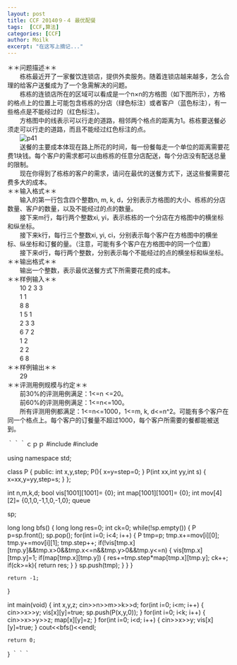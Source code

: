 ```yaml
---
layout: post
title: CCF 20140９-４ 最优配餐
tags:  [CCF,算法]
categories: [CCF]
author: Moilk
excerpt: "在这写上摘记..."
---
```


＊＊问题描述＊＊  
　　栋栋最近开了一家餐饮连锁店，提供外卖服务。随着连锁店越来越多，怎么合理的给客户送餐成为了一个急需解决的问题。  
　　栋栋的连锁店所在的区域可以看成是一个n×n的方格图（如下图所示），方格的格点上的位置上可能包含栋栋的分店（绿色标注）或者客户（蓝色标注），有一些格点是不能经过的（红色标注）。  
　　方格图中的线表示可以行走的道路，相邻两个格点的距离为1。栋栋要送餐必须走可以行走的道路，而且不能经过红色标注的点。  
　　![p41]({{site.baseurl}}/assets/images/ccf/p41.png)  
　　送餐的主要成本体现在路上所花的时间，每一份餐每走一个单位的距离需要花费1块钱。每个客户的需求都可以由栋栋的任意分店配送，每个分店没有配送总量的限制。  
　　现在你得到了栋栋的客户的需求，请问在最优的送餐方式下，送这些餐需要花费多大的成本。  
＊＊输入格式＊＊  
　　输入的第一行包含四个整数n, m, k, d，分别表示方格图的大小、栋栋的分店数量、客户的数量，以及不能经过的点的数量。  
　　接下来m行，每行两个整数xi, yi，表示栋栋的一个分店在方格图中的横坐标和纵坐标。  
　　接下来k行，每行三个整数xi, yi, ci，分别表示每个客户在方格图中的横坐标、纵坐标和订餐的量。（注意，可能有多个客户在方格图中的同一个位置）  
　　接下来d行，每行两个整数，分别表示每个不能经过的点的横坐标和纵坐标。  
＊＊输出格式＊＊  
　　输出一个整数，表示最优送餐方式下所需要花费的成本。  
＊＊样例输入＊＊  
　　10 2 3 3  
　　1 1  
　　8 8  
　　1 5 1  
　　2 3 3  
　　6 7 2  
　　1 2  
　　2 2  
　　6 8  
＊＊样例输出＊＊  
　　29  
＊＊评测用例规模与约定＊＊  
　　前30%的评测用例满足：1<=n <=20。  
　　前60%的评测用例满足：1<=n<=100。  
　　所有评测用例都满足：1<=n<=1000，1<=m, k, d<=n^2。可能有多个客户在同一个格点上。每个客户的订餐量不超过1000，每个客户所需要的餐都能被送到。  

｀｀｀ｃｐｐ
#include <iostream>
#include <queue>

using namespace std;

class P {
	public:
		int x,y,step;
		P(){
			x=y=step=0;
		}
		P(int xx,int yy,int s) {
			x=xx,y=yy,step=s;
		}
};

int n,m,k,d;
bool vis[1001][1001]= {0};
int map[1001][1001]= {0};
int mov[4][2]= {0,1,0,-1,1,0,-1,0};
queue<P> sp;

long long bfs() {
	long long res=0;
	int ck=0;
	while(!sp.empty()) {
		P p=sp.front();
		sp.pop();
		for(int i=0; i<4; i++) {
			P tmp=p;
			tmp.x+=mov[i][0];
			tmp.y+=mov[i][1];
			tmp.step++;
			if(!vis[tmp.x][tmp.y]&&tmp.x>0&&tmp.x<=n&&tmp.y>0&&tmp.y<=n) {
				vis[tmp.x][tmp.y]=1;
				if(map[tmp.x][tmp.y]) {
					res+=tmp.step*map[tmp.x][tmp.y];
					ck++;
					if(ck>=k){
						return res;
					}
				}
				sp.push(tmp);
			}
		}
	}
	
	return -1;
}

int main(void) {
	int x,y,z;
	cin>>n>>m>>k>>d;
	for(int i=0; i<m; i++) {
		cin>>x>>y;
		vis[x][y]=true;
		sp.push(P(x,y,0));
	}
	for(int i=0; i<k; i++) {
		cin>>x>>y>>z;
		map[x][y]=z;
	}
	for(int i=0; i<d; i++) {
		cin>>x>>y;
		vis[x][y]=true;
	}
	cout<<bfs()<<endl;

	return 0;
}
｀｀｀